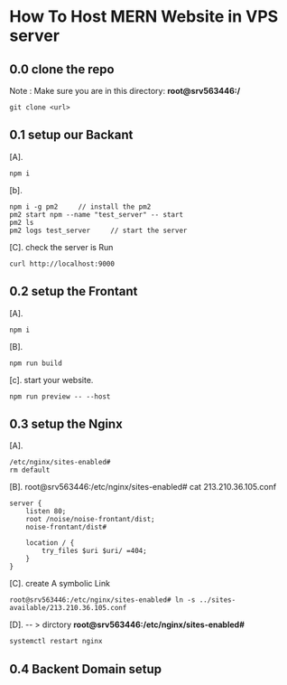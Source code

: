 # How To Host MERN Website in VPS server 

## 0.0 clone the repo 

Note : Make sure you are in this directory: **root@srv563446:/**

```
git clone <url>
```

## 0.1 setup our Backant 

[A].
```
npm i
```
[b].
```
npm i -g pm2     // install the pm2
pm2 start npm --name "test_server" -- start
pm2 ls
pm2 logs test_server     // start the server
```

[C]. check the server is Run 
```
curl http://localhost:9000
```


## 0.2 setup the Frontant 

[A].
```
npm i
```
[B].
```
npm run build

```
[c].   start your website. 
```
npm run preview -- --host
```


## 0.3 setup the Nginx 

[A].
```
/etc/nginx/sites-enabled# 
rm default 
```

[B].  root@srv563446:/etc/nginx/sites-enabled# cat 213.210.36.105.conf
```
server {
    listen 80;
    root /noise/noise-frontant/dist;
    noise-frontant/dist#

    location / {
        try_files $uri $uri/ =404;
    }
}
```

[C].  create A symbolic Link
```
root@srv563446:/etc/nginx/sites-enabled# ln -s ../sites-available/213.210.36.105.conf
```

[D]. 
-- > dirctory **root@srv563446:/etc/nginx/sites-enabled#**

```
systemctl restart nginx
```

## 0.4 Backent Domain setup 

